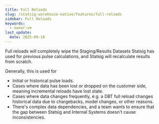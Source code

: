 ```yaml
---
title: Full Reloads
slug: /statsig-warehouse-native/features/full-reloads
sidebar: Full Reloads
keywords:
  - owner:vm
last_update:
  date: 2025-09-18
---
```


Full reloads will completely wipe the Staging/Results Datasets Statsig has used for previous pulse calculations, and Statsig will recalculate results from scratch.

Generally, this is used for

- Initial or historical pulse loads.
- Cases where data has been lost or dropped on the customer side, meaning incremental reloads have lost state.
- Cases where data changes frequently, e.g. a DBT full reload changes historical data due to chargebacks, model changes, or other reasons.
- There's complex data dependencies, and a team wants to ensure that the gap between Statsig and Internal Systems doesn't cause inconsistencies.
